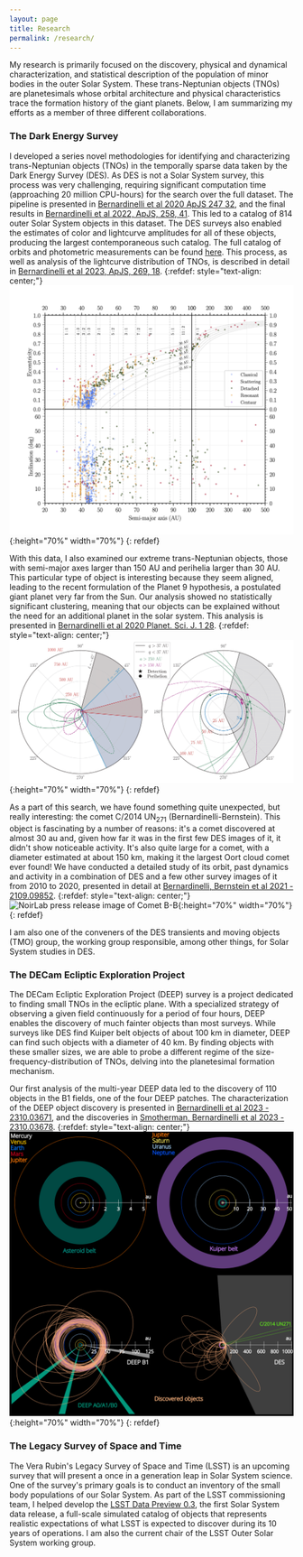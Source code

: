 ```yaml
---
layout: page
title: Research
permalink: /research/
---
```


My research is primarily focused on the discovery, physical and dynamical characterization, and statistical description of the population of minor bodies in the outer Solar System. These trans-Neptunian objects (TNOs) are planetesimals whose orbital architecture and physical characteristics trace the formation history of the giant planets. Below, I am summarizing my efforts as a member of three different collaborations. 

### The Dark Energy Survey ###
I developed a series novel methodologies for identifying and characterizing trans-Neptunian objects (TNOs) in the temporally sparse data taken by the Dark Energy Survey (DES). As DES is not a Solar System survey, this process was very challenging, requiring significant computation time (approaching 20 million CPU-hours) for the search over the full dataset. The pipeline is presented in [Bernardinelli et al 2020 ApJS 247 32](https://iopscience.iop.org/article/10.3847/1538-4365/ab6bd8), and the final results in [Bernardinelli et al 2022, ApJS, 258, 41](https://ui.adsabs.harvard.edu/abs/2022ApJS..258...41B/abstract). This led to a catalog of 814 outer Solar System objects in this dataset. The DES surveys also enabled the estimates of color and lightcurve amplitudes for all of these objects, producing the largest contemporaneous such catalog. The full catalog of orbits and photometric measurements can be found [here](https://github.com/bernardinelli/des_tno_catalog). This process, as well as analysis of the lightcurve distribution of TNOs, is described in detail in [Bernardinelli et al 2023, ApJS, 269, 18](https://iopscience.iop.org/article/10.3847/1538-4365/acf6bf).
{:refdef: style="text-align: center;"}
![813 Outer Solar System objects in the DES](/images/aei.png){:height="70%" width="70%"}
{: refdef}

With this data, I also examined our extreme trans-Neptunian objects, those with semi-major axes larger than 150 AU and perihelia larger than 30 AU. This particular type of object is interesting because they seem aligned, leading to the recent formulation of the Planet 9 hypothesis, a postulated giant planet very far from the Sun. Our analysis showed no statistically significant clustering, meaning that our objects can be explained without the need for an additional planet in the solar system. This analysis is presented in [Bernardinelli et al 2020 Planet. Sci. J. 1 28](https://iopscience.iop.org/article/10.3847/PSJ/ab9d80).
{:refdef: style="text-align: center;"}
![DES extreme TNOs](/images/etno.png){:height="70%" width="70%"}
{: refdef}


As a part of this search, we have found something quite unexpected, but really interesting: the comet C/2014 UN<sub>271</sub> (Bernardinelli-Bernstein). This object is fascinating by a number of reasons: it's a comet discovered at almost 30 au and, given how far it was in the first few DES images of it, it didn't show noticeable activity. It's also quite large for a comet, with a diameter estimated at about 150 km, making it the largest Oort cloud comet ever found! We have conducted a detailed study of its orbit, past dynamics and activity in a combination of DES and a few other survey images of it from 2010 to 2020, presented in detail at [Bernardinelli, Bernstein et al 2021 - 2109.09852](https://arxiv.org/abs/2109.09852). 
{:refdef: style="text-align: center;"}
![NoirLab press release image of Comet B-B](/images/cometbb.png){:height="70%" width="70%"}
{: refdef}

I am also one of the conveners of the DES transients and moving objects (TMO) group, the working group responsible, among other things, for Solar System studies in DES. 

### The DECam Ecliptic Exploration Project ###
The DECam Ecliptic Exploration Project (DEEP) survey is a project dedicated to finding small TNOs in the ecliptic plane. With a specialized strategy of observing a given field continuously for a period of four hours, DEEP enables the discovery of much fainter objects than most surveys. While surveys like DES find Kuiper belt objects of about 100 km in diameter, DEEP can find such objects with a diameter of 40 km. By finding objects with these smaller sizes, we are able to probe a different regime of the size-frequency-distribution of TNOs, delving into the planetesimal formation mechanism.

Our first analysis of the multi-year DEEP data led to the discovery of 110 objects in the B1 fields, one of the four DEEP patches. The characterization of the DEEP object discovery is presented in [Bernardinelli et al 2023 - 2310.03671](https://ui.adsabs.harvard.edu/abs/2023arXiv231003671B/abstract), and the discoveries in [Smotherman, Bernardinelli et al 2023 - 2310.03678](https://ui.adsabs.harvard.edu/abs/2023arXiv231003678S/abstract).
{:refdef: style="text-align: center;"}
![DEEP B1 TNOs](/images/deep.png){:height="70%" width="70%"}
{: refdef}

### The Legacy Survey of Space and Time ###
The Vera Rubin's Legacy Survey of Space and Time (LSST) is an upcoming survey that will present a once in a generation leap in Solar System science. One of the survey's primary goals is to conduct an inventory of the small body populations of our Solar System. As part of the LSST commissioning team, I helped develop the [LSST Data Preview 0.3](https://dp0-3.lsst.io/index.html), the first Solar System data release, a full-scale simulated catalog of objects that represents realistic expectations of what LSST is expected to discover during its 10 years of operations. I am also the current chair of the LSST Outer Solar System working group. 

